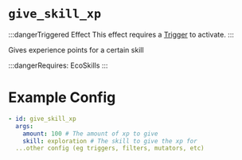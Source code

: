 # `give_skill_xp`
:::dangerTriggered Effect
This effect requires a [Trigger](https://plugins.auxilor.io/effects/all-triggers) to activate.
:::

Gives experience points for a certain skill

:::dangerRequires:
EcoSkills
:::

# Example Config
```yaml
- id: give_skill_xp
  args:
    amount: 100 # The amount of xp to give
    skill: exploration # The skill to give the xp for
  ...other config (eg triggers, filters, mutators, etc)
```